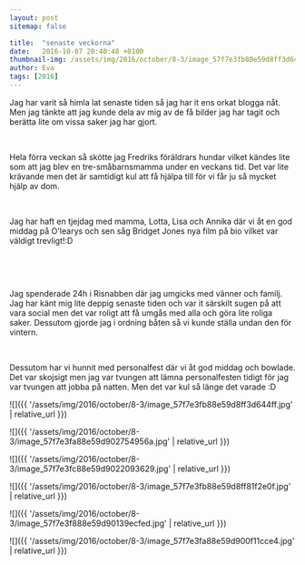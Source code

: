 ```yaml
---
layout: post
sitemap: false

title:  "senaste veckorna"
date:   2016-10-07 20:40:48 +0100
thumbnail-img: /assets/img/2016/october/8-3/image_57f7e3fb88e59d8ff3d644ff.jpg
author: Eva
tags: [2016]
---
```


Jag har varit så himla lat senaste tiden så jag har it ens orkat blogga nåt. Men jag tänkte att jag kunde dela av mig av de få bilder jag har tagit och berätta lite om vissa saker jag har gjort.




 




Hela förra veckan så skötte jag Fredriks föräldrars hundar vilket kändes lite som att jag blev en tre-småbarnsmamma under en veckans tid. Det var lite krävande men det är samtidigt kul att få hjälpa till för vi får ju så mycket hjälp av dom. 
















 




Jag har haft en tjejdag med mamma, Lotta, Lisa och Annika där vi åt en god middag på O'learys och sen såg Bridget Jones nya film på bio vilket var väldigt trevligt!:D










 










 




Jag spenderade 24h i Risnabben där jag umgicks med vänner och familj. Jag har känt mig lite deppig senaste tiden och var it särskilt sugen på att vara social men det var roligt att få umgås med alla och göra lite roliga saker. Dessutom gjorde jag i ordning båten så vi kunde ställa undan den för vintern. 
















 




Dessutom har vi hunnit med personalfest där vi åt god middag och bowlade. Det var skojsigt men jag var tvungen att lämna personalfesten tidigt för jag var tvungen att jobba på natten. Men det var kul så länge det varade :D

![]({{ '/assets/img/2016/october/8-3/image_57f7e3fb88e59d8ff3d644ff.jpg'  | relative_url }})

![]({{ '/assets/img/2016/october/8-3/image_57f7e3fa88e59d902754956a.jpg'  | relative_url }})

![]({{ '/assets/img/2016/october/8-3/image_57f7e3fc88e59d9022093629.jpg'  | relative_url }})

![]({{ '/assets/img/2016/october/8-3/image_57f7e3fb88e59d8ff81f2e0f.jpg'  | relative_url }})

![]({{ '/assets/img/2016/october/8-3/image_57f7e3f888e59d90139ecfed.jpg'  | relative_url }})

![]({{ '/assets/img/2016/october/8-3/image_57f7e3fa88e59d900f11cce4.jpg'  | relative_url }})

